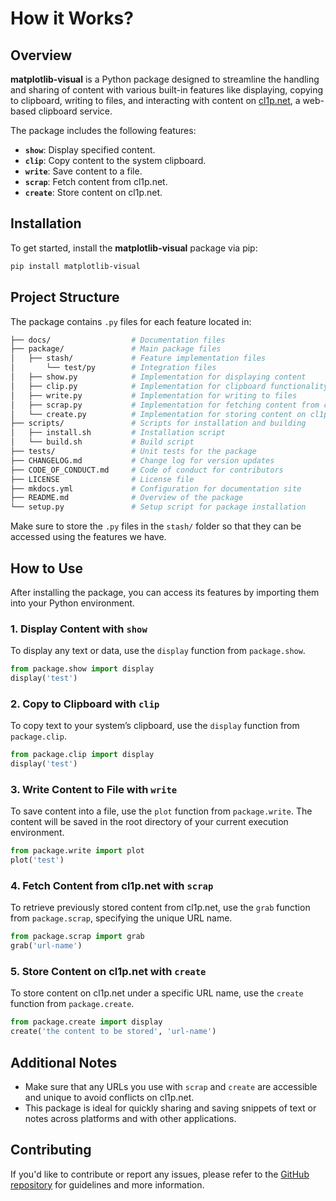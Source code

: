 # **How it Works?**

## **Overview**

**matplotlib-visual** is a Python package designed to streamline the handling and sharing of content with various built-in features like displaying, copying to clipboard, writing to files, and interacting with content on [cl1p.net](https://cl1p.net), a web-based clipboard service.

The package includes the following features:

- **`show`**: Display specified content.
- **`clip`**: Copy content to the system clipboard.
- **`write`**: Save content to a file.
- **`scrap`**: Fetch content from cl1p.net.
- **`create`**: Store content on cl1p.net.

## **Installation**

To get started, install the **matplotlib-visual** package via pip:

```bash
pip install matplotlib-visual
```

## **Project Structure**

The package contains `.py` files for each feature located in:

```sh
├── docs/                  # Documentation files
├── package/               # Main package files
│   ├── stash/             # Feature implementation files
│       └── test/py        # Integration files
│   ├── show.py            # Implementation for displaying content
│   ├── clip.py            # Implementation for clipboard functionality
│   ├── write.py           # Implementation for writing to files
│   ├── scrap.py           # Implementation for fetching content from cl1p.net
│   └── create.py          # Implementation for storing content on cl1p.net
├── scripts/               # Scripts for installation and building
│   ├── install.sh         # Installation script
│   └── build.sh           # Build script
├── tests/                 # Unit tests for the package
├── CHANGELOG.md           # Change log for version updates
├── CODE_OF_CONDUCT.md     # Code of conduct for contributors
├── LICENSE                # License file
├── mkdocs.yml             # Configuration for documentation site
├── README.md              # Overview of the package
└── setup.py               # Setup script for package installation
```

Make sure to store the `.py` files in the `stash/` folder so that they can be accessed using the features we have.

## **How to Use**

After installing the package, you can access its features by importing them into your Python environment.

### **1. Display Content with `show`**

To display any text or data, use the `display` function from `package.show`.

```python
from package.show import display
display('test')
```

### **2. Copy to Clipboard with `clip`**

To copy text to your system’s clipboard, use the `display` function from `package.clip`.

```python
from package.clip import display
display('test')
```

### **3. Write Content to File with `write`**

To save content into a file, use the `plot` function from `package.write`. The content will be saved in the root directory of your current execution environment.

```python
from package.write import plot
plot('test')
```

### **4. Fetch Content from cl1p.net with `scrap`**

To retrieve previously stored content from cl1p.net, use the `grab` function from `package.scrap`, specifying the unique URL name.

```python
from package.scrap import grab
grab('url-name')
```

### **5. Store Content on cl1p.net with `create`**

To store content on cl1p.net under a specific URL name, use the `create` function from `package.create`.

```python
from package.create import display
create('the content to be stored', 'url-name')
```

## **Additional Notes**

- Make sure that any URLs you use with `scrap` and `create` are accessible and unique to avoid conflicts on cl1p.net.
- This package is ideal for quickly sharing and saving snippets of text or notes across platforms and with other applications.

## **Contributing**

If you'd like to contribute or report any issues, please refer to the [GitHub repository](#) for guidelines and more information.